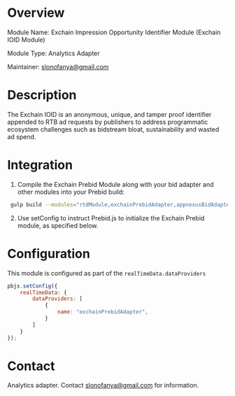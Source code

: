 # Overview

Module Name: Exchain Impression Opportunity Identifier Module (Exchain IOID Module)

Module Type: Analytics Adapter

Maintainer: slonofanya@gmail.com

# Description

The Exchain IOID is an anonymous, unique, and tamper proof identifier appended to RTB ad requests by publishers to address programmatic ecosystem challenges such as bidstream bloat, sustainability and wasted ad spend.

# Integration

1. Compile the Exchain Prebid Module along with your bid adapter and other modules into your Prebid build:

```bash
 gulp build --modules="rtdModule,exchainPrebidAdapter,appnexusBidAdapter,..."  
```

2. Use setConfig to instruct Prebid.js to initialize the Exchain Prebid module, as specified below.

# Configuration

This module is configured as part of the `realTimeData.dataProviders`

```javascript
pbjs.setConfig({
    realTimeData: {
        dataProviders: [
            {
                name: "exchainPrebidAdapter",
            }
        ]
    }
});
```

# Contact

Analytics adapter. Contact slonofanya@gmail.com for information.
